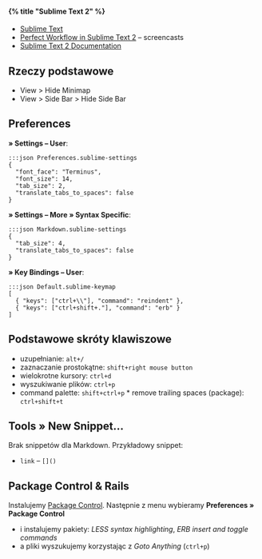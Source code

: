 #### {% title "Sublime Text 2" %}

* [Sublime Text](http://www.sublimetext.com/)
* [Perfect Workflow in Sublime Text 2](https://tutsplus.com/course/improve-workflow-in-sublime-text-2/) – screencasts
* [Sublime Text 2 Documentation](http://www.sublimetext.com/docs/2/)

## Rzeczy podstawowe

* View > Hide Minimap
* View > Side Bar > Hide Side Bar


## Preferences

**» Settings – User**:

    :::json Preferences.sublime-settings
    {
      "font_face": "Terminus",
      "font_size": 14,
      "tab_size": 2,
      "translate_tabs_to_spaces": false
    }


**» Settings – More » Syntax Specific**:

    :::json Markdown.sublime-settings
    {
      "tab_size": 4,
      "translate_tabs_to_spaces": false
    }

**» Key Bindings – User**:

    :::json Default.sublime-keymap
    [
      { "keys": ["ctrl+\\"], "command": "reindent" },
      { "keys": ["ctrl+shift+."], "command": "erb" }
    ]


## Podstawowe skróty klawiszowe

* uzupełnianie: `alt+/`
* zaznaczanie prostokątne: `shift+right mouse button`
* wielokrotne kursory: `ctrl+d`
* wyszukiwanie plików:  `ctrl+p`
* command palette: `shift+ctrl+p`
* remove trailing spaces (package):  `ctrl+shift+t`


## Tools » New Snippet…

Brak snippetów dla Markdown. Przykładowy snippet:

* `link` – `[]()`


## Package Control & Rails


Instalujemy [Package Control](http://wbond.net/sublime\_packages/package\_control).
Następnie z menu wybieramy **Preferences » Package Control**

* i instalujemy pakiety: *LESS syntax highlighting*, *ERB insert and toggle commands*
* a pliki wyszukujemy korzystając z *Goto Anything* (`ctrl+p`)